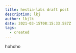 ```yaml
---
title: hestia-labs draft post
description: lkj
author: lkjlk
date: 2021-03-15T08:15:33.587Z
tags:
  - created
---
```

hohoho
